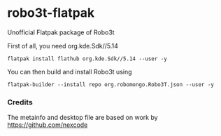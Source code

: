 # robo3t-flatpak
Unofficial Flatpak package of Robo3t  


First of all, you need org.kde.Sdk//5.14

```
flatpak install flathub org.kde.Sdk//5.14 --user -y
```

You can then build and install Robo3t using
```
flatpak-builder --install repo org.robomongo.Robo3T.json --user -y
```


### Credits
The metainfo and desktop file are based on work by https://github.com/nexcode